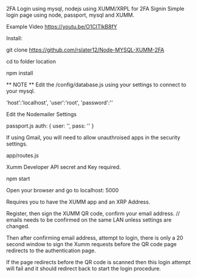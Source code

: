 2FA Login using mysql, nodejs using XUMM/XRPL for 2FA Signin
Simple login page using node, passport, mysql and XUMM.

Example Video
https://youtu.be/O1CITlkB8fY

Install:

git clone https://github.com/rslater12/Node-MYSQL-XUMM-2FA

cd to folder location

npm install

** NOTE ** Edit the /config/database.js using your settings to connect to your mysql.

'host':'localhost', 'user':'root', 'password':''

Edit the Nodemailer Settings

passport.js auth: { user: '', pass: '' }

If using Gmail, you will need to allow unauthroised apps in the security settings.

app/routes.js

Xumm Developer API secret and Key required.

npm start

Open your browser and go to localhost: 5000

Requires you to have the XUMM app and an XRP Address.

Register, then sign the XUMM QR code, confirm your email address. // emails needs to be confirmed on the same LAN unless settings are changed.

Then after confirming email address, attempt to login, there is only a 20 second window to sign the Xumm requests before the QR code page redirects to the authentication page.

If the page redirects before the QR code is scanned then this login attempt will fail and it should redirect back to start the login procedure.
